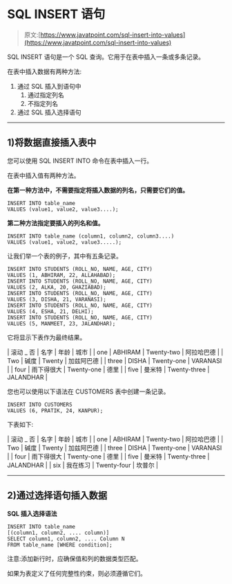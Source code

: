# SQL INSERT 语句

> 原文:[https://www.javatpoint.com/sql-insert-into-values](https://www.javatpoint.com/sql-insert-into-values)

SQL INSERT 语句是一个 SQL 查询。它用于在表中插入一条或多条记录。

在表中插入数据有两种方法:

1.  通过 SQL 插入到语句中
    1.  通过指定列名
    2.  不指定列名
2.  通过 SQL 插入选择语句

* * *

## 1)将数据直接插入表中

您可以使用 SQL INSERT INTO 命令在表中插入一行。

在表中插入值有两种方法。

**在第一种方法中，不需要指定将插入数据的列名，只需要它们的值。**

```
INSERT INTO table_name
VALUES (value1, value2, value3....);

```

**第二种方法指定要插入的列名和值。**

```
INSERT INTO table_name (column1, column2, column3....)
VALUES (value1, value2, value3.....);

```

让我们举一个表的例子，其中有五条记录。

```
INSERT INTO STUDENTS (ROLL_NO, NAME, AGE, CITY)
VALUES (1, ABHIRAM, 22, ALLAHABAD);
INSERT INTO STUDENTS (ROLL_NO, NAME, AGE, CITY)
VALUES (2, ALKA, 20, GHAZIABAD);
INSERT INTO STUDENTS (ROLL_NO, NAME, AGE, CITY)
VALUES (3, DISHA, 21, VARANASI);
INSERT INTO STUDENTS (ROLL_NO, NAME, AGE, CITY)
VALUES (4, ESHA, 21, DELHI);
INSERT INTO STUDENTS (ROLL_NO, NAME, AGE, CITY)
VALUES (5, MANMEET, 23, JALANDHAR);

```

它将显示下表作为最终结果。

| 滚动 _ 否 | 名字 | 年龄 | 城市 |
| one | ABHIRAM | Twenty-two | 阿拉哈巴德 |
| Two | 碱度 | Twenty | 加兹阿巴德 |
| three | DISHA | Twenty-one | VARANASI |
| four | 雨下得很大 | Twenty-one | 德里 |
| five | 曼米特 | Twenty-three | JALANDHAR |

您也可以使用以下语法在 CUSTOMERS 表中创建一条记录。

```
INSERT INTO CUSTOMERS 
VALUES (6, PRATIK, 24, KANPUR);

```

下表如下:

| 滚动 _ 否 | 名字 | 年龄 | 城市 |
| one | ABHIRAM | Twenty-two | 阿拉哈巴德 |
| Two | 碱度 | Twenty | 加兹阿巴德 |
| three | DISHA | Twenty-one | VARANASI |
| four | 雨下得很大 | Twenty-one | 德里 |
| five | 曼米特 | Twenty-three | JALANDHAR |
| six | 我在练习 | Twenty-four | 坎普尔 |

* * *

## 2)通过选择语句插入数据

**SQL 插入选择语法**

```
INSERT INTO table_name
[(column1, column2, .... column)]
SELECT column1, column2, .... Column N
FROM table_name [WHERE condition];

```

注意:添加新行时，应确保值和列的数据类型匹配。

如果为表定义了任何完整性约束，则必须遵循它们。